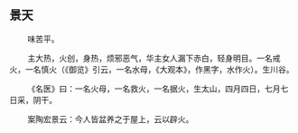 ## 景天
<p>&emsp;&emsp;
味苦平。
</p>
<p>&emsp;&emsp;
主大热，火创，身热，烦邪恶气，华主女人漏下赤白，轻身明目。一名戒火，一名慎火（《御览》引云，一名水母，《大观本》，作黑字，水作火）。生川谷。
</p>
<p>&emsp;&emsp;
《名医》曰：一名火母，一名救火，一名据火，生太山，四月四日，七月七日采，阴干。
</p>
<p>&emsp;&emsp;
案陶宏景云：今人皆盆养之于屋上，云以辟火。
</p>